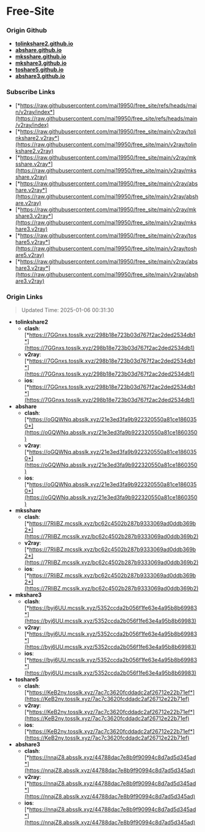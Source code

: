 # Free-Site

### Origin Github

- [**tolinkshare2.github.io**](https://github.com/tolinkshare2/tolinkshare2.github.io)
- [**abshare.github.io**](https://github.com/abshare/abshare.github.io)
- [**mksshare.github.io**](https://github.com/mksshare/mksshare.github.io)
- [**mkshare3.github.io**](https://github.com/mkshare3/mkshare3.github.io)
- [**toshare5.github.io**](https://github.com/toshare5/toshare5.github.io)
- [**abshare3.github.io**](https://github.com/abshare3/abshare3.github.io)

### Subscribe Links

- [*https://raw.githubusercontent.com/mai19950/free_site/refs/heads/main/v2ray/index*](https://raw.githubusercontent.com/mai19950/free_site/refs/heads/main/v2ray/index)
- [*https://raw.githubusercontent.com/mai19950/free_site/main/v2ray/tolinkshare2.v2ray*](https://raw.githubusercontent.com/mai19950/free_site/main/v2ray/tolinkshare2.v2ray)
- [*https://raw.githubusercontent.com/mai19950/free_site/main/v2ray/mksshare.v2ray*](https://raw.githubusercontent.com/mai19950/free_site/main/v2ray/mksshare.v2ray)
- [*https://raw.githubusercontent.com/mai19950/free_site/main/v2ray/abshare.v2ray*](https://raw.githubusercontent.com/mai19950/free_site/main/v2ray/abshare.v2ray)
- [*https://raw.githubusercontent.com/mai19950/free_site/main/v2ray/mkshare3.v2ray*](https://raw.githubusercontent.com/mai19950/free_site/main/v2ray/mkshare3.v2ray)
- [*https://raw.githubusercontent.com/mai19950/free_site/main/v2ray/toshare5.v2ray*](https://raw.githubusercontent.com/mai19950/free_site/main/v2ray/toshare5.v2ray)
- [*https://raw.githubusercontent.com/mai19950/free_site/main/v2ray/abshare3.v2ray*](https://raw.githubusercontent.com/mai19950/free_site/main/v2ray/abshare3.v2ray)

### Origin Links

> Updated Time: 2025-01-06 00:31:30

- **tolinkshare2**
  - **clash**: [*https://7GGnxs.tosslk.xyz/298b18e723b03d767f2ac2ded2534db1*](https://7GGnxs.tosslk.xyz/298b18e723b03d767f2ac2ded2534db1)
  - **v2ray**: [*https://7GGnxs.tosslk.xyz/298b18e723b03d767f2ac2ded2534db1*](https://7GGnxs.tosslk.xyz/298b18e723b03d767f2ac2ded2534db1)
  - **ios**: [*https://7GGnxs.tosslk.xyz/298b18e723b03d767f2ac2ded2534db1*](https://7GGnxs.tosslk.xyz/298b18e723b03d767f2ac2ded2534db1)
- **abshare**
  - **clash**: [*https://oGQWNq.absslk.xyz/21e3ed3fa9b922320550a81ce1860350*](https://oGQWNq.absslk.xyz/21e3ed3fa9b922320550a81ce1860350)
  - **v2ray**: [*https://oGQWNq.absslk.xyz/21e3ed3fa9b922320550a81ce1860350*](https://oGQWNq.absslk.xyz/21e3ed3fa9b922320550a81ce1860350)
  - **ios**: [*https://oGQWNq.absslk.xyz/21e3ed3fa9b922320550a81ce1860350*](https://oGQWNq.absslk.xyz/21e3ed3fa9b922320550a81ce1860350)
- **mksshare**
  - **clash**: [*https://7RIiBZ.mcsslk.xyz/bc62c4502b287b9333069ad0ddb369b2*](https://7RIiBZ.mcsslk.xyz/bc62c4502b287b9333069ad0ddb369b2)
  - **v2ray**: [*https://7RIiBZ.mcsslk.xyz/bc62c4502b287b9333069ad0ddb369b2*](https://7RIiBZ.mcsslk.xyz/bc62c4502b287b9333069ad0ddb369b2)
  - **ios**: [*https://7RIiBZ.mcsslk.xyz/bc62c4502b287b9333069ad0ddb369b2*](https://7RIiBZ.mcsslk.xyz/bc62c4502b287b9333069ad0ddb369b2)
- **mkshare3**
  - **clash**: [*https://byj6UU.mcsslk.xyz/5352ccda2b056f1fe63e4a95b8b69983*](https://byj6UU.mcsslk.xyz/5352ccda2b056f1fe63e4a95b8b69983)
  - **v2ray**: [*https://byj6UU.mcsslk.xyz/5352ccda2b056f1fe63e4a95b8b69983*](https://byj6UU.mcsslk.xyz/5352ccda2b056f1fe63e4a95b8b69983)
  - **ios**: [*https://byj6UU.mcsslk.xyz/5352ccda2b056f1fe63e4a95b8b69983*](https://byj6UU.mcsslk.xyz/5352ccda2b056f1fe63e4a95b8b69983)
- **toshare5**
  - **clash**: [*https://KeB2ny.tosslk.xyz/7ac7c3620fcddadc2af26712e22b71ef*](https://KeB2ny.tosslk.xyz/7ac7c3620fcddadc2af26712e22b71ef)
  - **v2ray**: [*https://KeB2ny.tosslk.xyz/7ac7c3620fcddadc2af26712e22b71ef*](https://KeB2ny.tosslk.xyz/7ac7c3620fcddadc2af26712e22b71ef)
  - **ios**: [*https://KeB2ny.tosslk.xyz/7ac7c3620fcddadc2af26712e22b71ef*](https://KeB2ny.tosslk.xyz/7ac7c3620fcddadc2af26712e22b71ef)
- **abshare3**
  - **clash**: [*https://nnajZ8.absslk.xyz/44788dac7e8b9f90994c8d7ad5d345ad*](https://nnajZ8.absslk.xyz/44788dac7e8b9f90994c8d7ad5d345ad)
  - **v2ray**: [*https://nnajZ8.absslk.xyz/44788dac7e8b9f90994c8d7ad5d345ad*](https://nnajZ8.absslk.xyz/44788dac7e8b9f90994c8d7ad5d345ad)
  - **ios**: [*https://nnajZ8.absslk.xyz/44788dac7e8b9f90994c8d7ad5d345ad*](https://nnajZ8.absslk.xyz/44788dac7e8b9f90994c8d7ad5d345ad)
